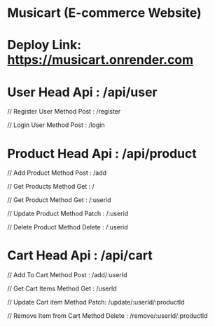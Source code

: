 # Musicart (E-commerce Website)

# Deploy Link: https://musicart.onrender.com

# User Head Api : /api/user

// Register User
Method Post : /register

// Login User
Method Post : /login

# Product Head Api : /api/product

// Add Product
Method Post : /add

// Get Products
Method Get : /

// Get Product
Method Get : /:userid

// Update Product
Method Patch : /:userid

// Delete Product
Method Delete : /:userid

# Cart Head Api : /api/cart

// Add To Cart
Method Post : /add/:userId

// Get Cart Items
Method Get : /userId

// Update Cart item
Method Patch: /update/:userId/:productId

// Remove Item from Cart
Method Delete : /remove/:userId/:productId

